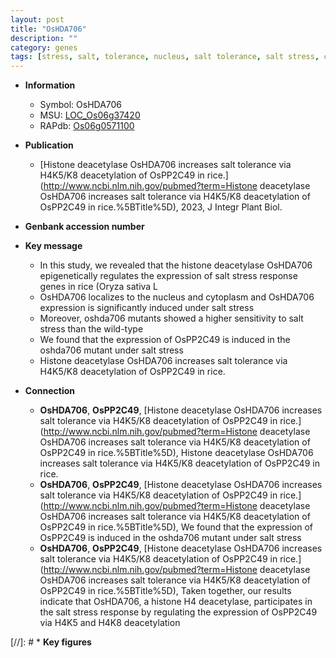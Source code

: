 ```yaml
---
layout: post
title: "OsHDA706"
description: ""
category: genes
tags: [stress, salt, tolerance, nucleus, salt tolerance, salt stress, cytoplasm, stress response]
---
```


* **Information**  
    + Symbol: OsHDA706  
    + MSU: [LOC_Os06g37420](http://rice.uga.edu/cgi-bin/ORF_infopage.cgi?orf=LOC_Os06g37420)  
    + RAPdb: [Os06g0571100](https://rapdb.dna.affrc.go.jp/locus/?name=Os06g0571100)  

* **Publication**  
    + [Histone deacetylase OsHDA706 increases salt tolerance via H4K5/K8 deacetylation of OsPP2C49 in rice.](http://www.ncbi.nlm.nih.gov/pubmed?term=Histone deacetylase OsHDA706 increases salt tolerance via H4K5/K8 deacetylation of OsPP2C49 in rice.%5BTitle%5D), 2023, J Integr Plant Biol.

* **Genbank accession number**  

* **Key message**  
    + In this study, we revealed that the histone deacetylase OsHDA706 epigenetically regulates the expression of salt stress response genes in rice (Oryza sativa L
    + OsHDA706 localizes to the nucleus and cytoplasm and OsHDA706 expression is significantly induced under salt stress
    + Moreover, oshda706 mutants showed a higher sensitivity to salt stress than the wild-type
    + We found that the expression of OsPP2C49 is induced in the oshda706 mutant under salt stress
    + Histone deacetylase OsHDA706 increases salt tolerance via H4K5/K8 deacetylation of OsPP2C49 in rice.

* **Connection**  
    + __OsHDA706__, __OsPP2C49__, [Histone deacetylase OsHDA706 increases salt tolerance via H4K5/K8 deacetylation of OsPP2C49 in rice.](http://www.ncbi.nlm.nih.gov/pubmed?term=Histone deacetylase OsHDA706 increases salt tolerance via H4K5/K8 deacetylation of OsPP2C49 in rice.%5BTitle%5D), Histone deacetylase OsHDA706 increases salt tolerance via H4K5/K8 deacetylation of OsPP2C49 in rice.
    + __OsHDA706__, __OsPP2C49__, [Histone deacetylase OsHDA706 increases salt tolerance via H4K5/K8 deacetylation of OsPP2C49 in rice.](http://www.ncbi.nlm.nih.gov/pubmed?term=Histone deacetylase OsHDA706 increases salt tolerance via H4K5/K8 deacetylation of OsPP2C49 in rice.%5BTitle%5D),  We found that the expression of OsPP2C49 is induced in the oshda706 mutant under salt stress
    + __OsHDA706__, __OsPP2C49__, [Histone deacetylase OsHDA706 increases salt tolerance via H4K5/K8 deacetylation of OsPP2C49 in rice.](http://www.ncbi.nlm.nih.gov/pubmed?term=Histone deacetylase OsHDA706 increases salt tolerance via H4K5/K8 deacetylation of OsPP2C49 in rice.%5BTitle%5D),  Taken together, our results indicate that OsHDA706, a histone H4 deacetylase, participates in the salt stress response by regulating the expression of OsPP2C49 via H4K5 and H4K8 deacetylation

[//]: # * **Key figures**  


